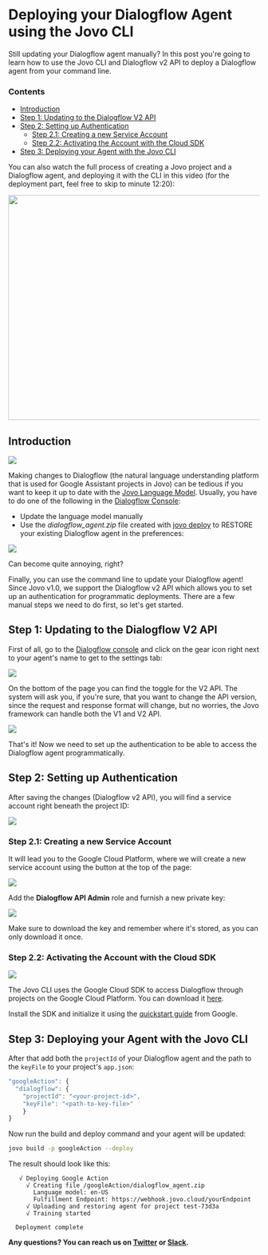 # Deploying your Dialogflow Agent using the Jovo CLI

Still updating your Dialogflow agent manually? In this post you're going to learn how to use the Jovo CLI and Dialogflow v2 API to deploy a Dialogflow agent from your command line.

### Contents

* [Introduction](#introduction)
* [Step 1: Updating to the Dialogflow V2 API](#step-1-updating-to-the-dialogflow-v2-api)
* [Step 2: Setting up Authentication](#step-2-setting-up-authentication)
  * [Step 2.1: Creating a new Service Account](#step-21-creating-a-new-service-account)
  * [Step 2.2: Activating the Account with the Cloud SDK](#step-22-activating-the-account-with-the-cloud-sdk)
* [Step 3: Deploying your Agent with the Jovo CLI](#step-3-deploying-your-agent-with-the-jovo-cli)


You can also watch the full process of creating a Jovo project and a Dialogflow agent, and deploying it with the CLI in this video (for the deployment part, feel free to skip to minute 12:20): 

[<img src="./img/youtube_thumbnail.png" width="800" height="450">](https://www.youtube.com/watch?v=6ypo5X6tKHc)

## Introduction

![](./img/dialogflow-window2-1.png)
 
Making changes to Dialogflow (the natural language understanding platform that is used for Google Assistant projects in Jovo) can be tedious if you want to keep it up to date with the [Jovo Language Model](https://www.jovo.tech/framework/docs/model). Usually, you have to do one of the following in the [Dialogflow Console](https://console.dialogflow.com/):

* Update the language model manually
* Use the _dialogflow_agent.zip_ file created with [jovo deploy](https://www.jovo.tech/framework/docs/cli#jovo-deploy) to RESTORE your existing Dialogflow agent in the preferences:


![](./img/dialogflow-restore-1024x343.jpg)

Can become quite annoying, right?

Finally, you can use the command line to update your Dialogflow agent! Since Jovo v1.0, we support the Dialogflow v2 API which allows you to set up an authentication for programmatic deployments. There are a few manual steps we need to do first, so let's get started.

## Step 1: Updating to the Dialogflow V2 API

First of all, go to the [Dialogflow console](https://console.dialogflow.com/api-client/) and click on the gear icon right next to your agent's name to get to the settings tab:

![](./img/dialogflow_agent_settings.png)

On the bottom of the page you can find the toggle for the V2 API. The system will ask you, if you're sure, that you want to change the API version, since the request and response format will change, but no worries, the Jovo framework can handle both the V1 and V2 API.

![](./img/dialogflow_agent_changeAPI.png)

That's it! Now we need to set up the authentication to be able to access the Dialogflow agent programmatically.

## Step 2: Setting up Authentication

After saving the changes (Dialogflow v2 API), you will find a service account right beneath the project ID: 

![](./img/dialogflow_agent_service_account.png)

### Step 2.1: Creating a new Service Account

It will lead you to the Google Cloud Platform, where we will create a new service account using the button at the top of the page:

![](./img/google_cloud_platform_IAM_landing.png)

Add the **Dialogflow API Admin** role and furnish a new private key:

![](./img/google_cloud_platform_IAM_newAccount.png)

Make sure to download the key and remember where it's stored, as you can only download it once.

### Step 2.2: Activating the Account with the Cloud SDK

![](./img/google-cloud-sdk.jpg)

The Jovo CLI uses the Google Cloud SDK to access Dialogflow through projects on the Google Cloud Platform. You can download it [here](https://cloud.google.com/sdk/docs/).

Install the SDK and initialize it using the [quickstart guide](https://cloud.google.com/sdk/docs/quickstarts) from Google.

## Step 3: Deploying your Agent with the Jovo CLI


After that add both the `projectId` of your Dialogflow agent and the path to the `keyFile` to your project's `app.json`:

```js
"googleAction": {
  "dialogflow": {
    "projectId": "<your-project-id>",
    "keyFile": "<path-to-key-file>"
    }
}
```

Now run the build and deploy command and your agent will be updated:

```sh
jovo build -p googleAction --deploy
```

The result should look like this:

```text
   √ Deploying Google Action
     √ Creating file /googleAction/dialogflow_agent.zip
       Language model: en-US
       Fulfillment Endpoint: https://webhook.jovo.cloud/yourEndpoint
     √ Uploading and restoring agent for project test-73d3a
     √ Training started

  Deployment complete
```

**Any questions? You can reach us on [Twitter](https://twitter.com/jovotech) or [Slack](https://www.jovo.tech/slack).**

<!--[metadata]: { "description": "Learn how to deploy a Dialogflow agent from the command line with the Jovo CLI", "author": "kaan-kilic", "tags": "Google Assistant, Dialogflow, Deployment", "og-image": "https://www.jovo.tech/blog/wp-content/uploads/2018/03/deploy-dialogflow-agent-1.jpg" }-->
